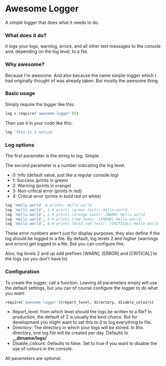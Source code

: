 # Awesome Logger
A simple logger that does what it needs to do.

### What does it do?
It logs your logs, warning, errors, and all other text messages to the console and, depending on the log level, to a file.

### Why awesome?
Because I'm awesome. And also because the name simple-logger which I had originally thought of was already taken. But mostly the awesome thing.

### Basic usage
Simply require the logger like this:

```CoffeeScript
log = require('awesome-logger')()
```

Then use it in your code like this:
```CoffeeScript
log 'This is a notice'
```

### Log options
The first parameter is the string to log. Simple.

The second parameter is a number indicating the log level.

- 0: Info (default value, just like a regular console.log)
- 1: Success (prints in green)
- 2: Warning (prints in orange)
- 3: Non-critical error (prints in red)
- 4: Critical error (prints in bold red on white)

```CoffeeScript
log 'Hello world' # prints: Hello world
log 'Hello world', 1 # prints (green text): Hello world
log 'Hello world', 2 # prints (orange text): [WARN] Hello world
log 'Hello world', 3 # prints (red text): [ERROR] Hello world
log 'Hello world', 4 # prints (bold red text): [CRITICAL] Hello world
```

These error numbers aren't just for display purposes, they also define if the log should be logged to a file. By default, log levels 2 and higher (warnings and errors) get logged to a file. But you can configure this.

Also, log levels 2 and up add prefixes [WARN], [ERROR] and [CRITICAL] to the logs (so you don't have to)

### Configuration
To create the logger, call a function. Leaving all parameters empty will use the default settings, but you can of course configure the logger to do what you want:

```CoffeeScript
require('awesome-logger')(report_level, directory, disable_colours)
```

- Report_level: from which level should the logs be written to a file? In production, the default of 2 is usually the best choice. But for development you might want to set this to 0 to log everything to file.
- Directory: The directory in which your logs will be stored. In this directory, one log file will be created per day. Defaults to **__dirname/logs/**
- Disable_colours: Defaults to false. Set to true if you want to disable the use of colours in the console.

All parameters are optional.